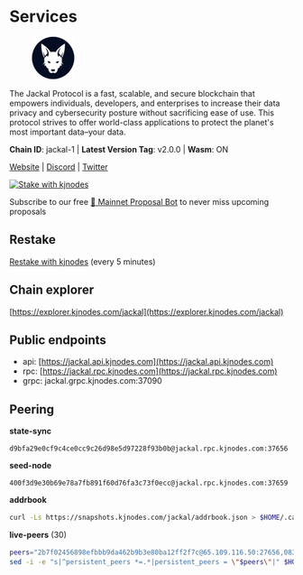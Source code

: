 # Services

<figure><img src="https://raw.githubusercontent.com/kj89/cosmos-images/main/logos/jackal.png" alt=""><figcaption></figcaption></figure>

The Jackal Protocol is a fast, scalable, and secure blockchain that empowers  individuals, developers, and enterprises to increase their data privacy and  cybersecurity posture without sacrificing ease of use. This protocol strives  to offer world-class applications to protect the planet's most important data–your data.

**Chain ID**: jackal-1 | **Latest Version Tag**: v2.0.0 | **Wasm**: ON

[Website](https://jackalprotocol.com) | [Discord](https://discord.com/invite/5GKym3p6rj) | [Twitter](https://twitter.com/Jackal_Protocol)

[![Stake with kjnodes](https://i.ibb.co/cr44Q8j/button-stake-with-kjnodes.png)](https://restake.app/jackal/jklvaloper1tr3wm3mdkz0tda6t7vavqnn7fe2g4un0f67xmt)

Subscribe to our free [🤖 Mainnet Proposal Bot](https://t.me/kjnodes_proposal_bot) to never miss upcoming proposals

## Restake

[Restake with kjnodes](https://restake.app/jackal/jklvaloper1tr3wm3mdkz0tda6t7vavqnn7fe2g4un0f67xmt) (every 5 minutes)
## Chain explorer
[https://explorer.kjnodes.com/jackal](https://explorer.kjnodes.com/jackal)

## Public endpoints

* api: [https://jackal.api.kjnodes.com](https://jackal.api.kjnodes.com)
* rpc: [https://jackal.rpc.kjnodes.com](https://jackal.rpc.kjnodes.com)
* grpc: jackal.grpc.kjnodes.com:37090

## Peering

**state-sync**

```text
d9bfa29e0cf9c4ce0cc9c26d98e5d97228f93b0b@jackal.rpc.kjnodes.com:37656
```

**seed-node**

```text
400f3d9e30b69e78a7fb891f60d76fa3c73f0ecc@jackal.rpc.kjnodes.com:37659
```

**addrbook**
```bash
curl -Ls https://snapshots.kjnodes.com/jackal/addrbook.json > $HOME/.canine/config/addrbook.json
```

**live-peers** (30)
```bash
peers="2b7f02456898efbbb9da462b9b3e80ba12ff2f7c@65.109.116.50:27656,0836e6f18a67cc6139e315f024189cb8a84f3121@95.217.0.158:26656,0daa5dcda773b1d3842ba2881cf27aab519a2cac@54.36.108.222:28656,f3b96273f3b1a7d2594851badd4302f16db81cfa@23.29.55.92:26656,7c85c0aa43e8027b424cb356554a4ccc801a968d@198.244.212.27:26656,976d837d399c0914cca7ba81fcd554b1f3d7a7bd@206.172.224.141:26656,e5a142be860ee9b2f5c71d813e39fceb12cbd218@78.46.78.83:26686,d39fecbc409541de13fa644d90066d4dabe08262@95.165.89.222:24475,ff94a29e02de8369faf37c76d3c97684bbd51bd6@185.16.38.165:17556,0985977a794b298e7ef990fe344d572c60c453b1@172.105.72.158:26656,7751d16cfa48da0a5bea6f40e9bcc386b4c76c50@51.89.7.184:26638,713d202326eedaed41d467b26051aba62727febd@5.9.69.241:26656,dbbd1e102b9d0cde827cd272205fa3a2886a6b2c@5.9.147.22:21656,a463b16c5a7cee3d77f465a0b1c0d526aef426d8@194.163.150.92:26656,28b093e86576a307cebc709912e3546ffe331ad6@65.108.224.156:28656,2ec46ff04ebfafc19f505feaaf00943c15bb2757@185.16.38.149:26656,f42498ca4d9e62f95115f04ae18fa5ec1c1487f1@65.108.141.109:18656,f7b5bc8e8eb8a954f9c36ac7c06ff7b9b847c785@167.86.82.140:46656,09d188ea73f0cbfd7b88808deaafb56a915856a5@85.190.254.14:37656,8be44995ab4eeafcde6e0a9e196c40d483ef6d2a@51.81.155.97:10556,d9bfa29e0cf9c4ce0cc9c26d98e5d97228f93b0b@65.109.88.38:37656,26b6255375a592c3b0664bd474a6975f468c3785@88.99.164.158:11126,72f4f3c9ecd0d136f38da6da1e3d20ca84a7f3cd@24.158.14.210:26656,039a1c4f438c1ecc2dd901e7316d16fdafadfdab@104.193.254.36:27656,72212fbd5da053a8bbab5d2a7fdffb450b520316@85.237.193.116:26656,3ebc427c4aea796e7eea5551e8bca74a7734fe52@136.38.55.33:26656,a877c11ecef83401dcc96c4499874ebc3f13367b@116.202.36.240:10756,e89f40c3830b5c63a6b062d3a137b56fa92bdb84@37.120.191.47:46656,88130f394f62dc17b1960b5e2f50a0f18a7a7499@88.99.213.25:37656,c37059b8594c0999d81416d046eb0ab9921e5bdb@99.241.52.117:26856"
sed -i -e "s|^persistent_peers *=.*|persistent_peers = \"$peers\"|" $HOME/.canine/config/config.toml
```
